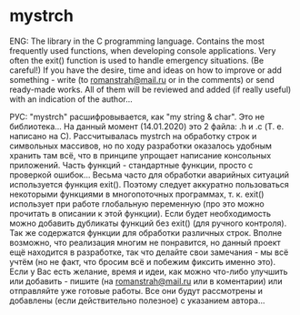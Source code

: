 # mystrch
ENG:
The library in the C programming language. 
Contains the most frequently used functions, when developing console applications.
Very often the exit() function is used to handle emergency situations. (Be careful!)
If you have the desire, time and ideas on how to improve or add something - write (to romanstrah@mail.ru or in the comments) or send ready-made works. 
All of them will be reviewed and added (if really useful) with an indication of the author...


РУС:
"mystrch" расшифровывается, как "my string & char".
Это не библиотека...
На данный момент (14.01.2020) это 2 файла: .h и .c (Т. е. написано на C). 
Рассчитывалась mystrch на обработку строк и символьных массивов, но по ходу разработки оказалось удобным хранить там всё, что в принципе упрощает написание консольных приложений.
Часть функций - стандартные функции, просто с проверкой ошибок... 
Весьма часто для обработки аварийных ситуаций используется функция exit(). Поэтому следует аккуратно пользоваться некоторыми функциями в многопоточных программах, т. к. exit() использует при работе глобальную переменную (про это можно прочитать в описании к этой функции).
Если будет необходимость можно добавить дубликаты функций без exit() (для ручного контроля).
Так же содержатся функции для обработки различных строк. 
Вполне возможно, что реализация многим не понравится, но данный проект ещё находится в разработке, так что делайте свои замечания - мы всё учтём (но не факт, что бросим всё и побежим фиксить именно это).
Если у Вас есть желание, время и идеи, как можно что-либо улучшить или добавить - пишите (на romanstrah@mail.ru или в коментарии) или отправляйте уже готовые работы. Все они будут рассмотрены и добавлены (если действительно полезное) с указанием автора...
